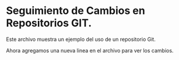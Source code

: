 
# Seguimiento de Cambios en Repositorios GIT.

Este archivo muestra un ejemplo del uso de un repositorio Git.

Ahora agregamos una nueva linea en el archivo para ver los cambios.
